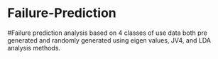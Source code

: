 # Failure-Prediction
#Failure prediction analysis based on 4 classes of use data both pre generated and randomly generated using eigen values, JV4, and LDA analysis methods.
